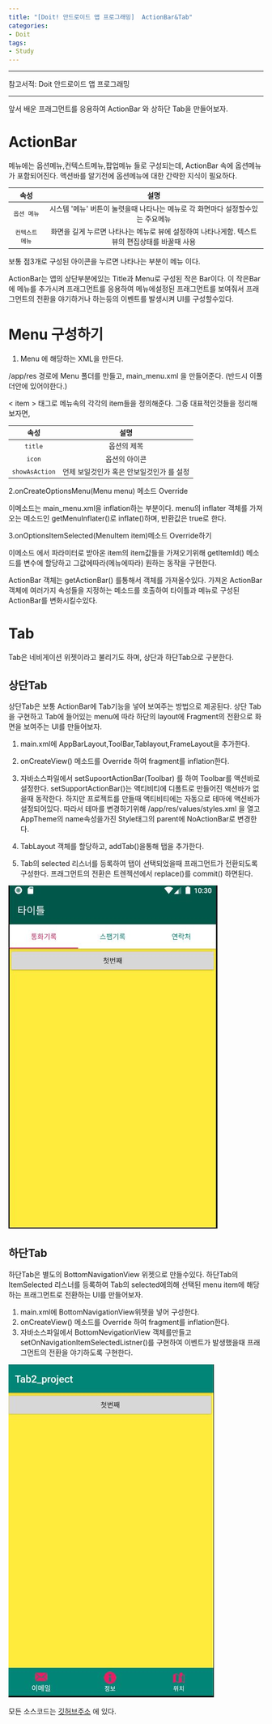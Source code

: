 ```yaml
---
title: "[Doit! 안드로이드 앱 프로그래밍]  ActionBar&Tab"
categories:
- Doit
tags:
- Study
---
```


---

참고서적: Doit 안드로이드 앱 프로그래밍

---

앞서 배운 프래그먼트를 응용하여 ActionBar 와 상하단 Tab을 만들어보자.

# ActionBar
메뉴에는 옵션메뉴,컨텍스트메뉴,팝업메뉴 들로 구성되는데, ActionBar 속에 옵션메뉴가 포함되어진다.
액션바를 알기전에 옵션메뉴에 대한 간략한 지식이 필요하다.



| 속성 | 설명 | 
|:--------:|:--------:|
| `옵션 메뉴` | 시스템 '메뉴' 버튼이 눌렷을때 나타나는 메뉴로 각 화면마다 설정할수있는 주요메뉴 |
| `컨텍스트 메뉴` | 화면을 길게 누르면 나타나는 메뉴로 뷰에 설정하여 나타나게함. 텍스트뷰의 편집상태를 바꿀때 사용 |

보통 점3개로 구성된 아이콘을 누르면 나타나는 부분이 메뉴 이다.

ActionBar는 앱의 상단부분에있는 Title과 Menu로 구성된 작은 Bar이다. 이 작은Bar에 메뉴를 추가시켜 프래그먼트를 응용하여 
메뉴에설정된 프래그먼트를 보여줘서 프래그먼트의 전환을 야기하거나 하는등의 이벤트를 발생시켜 UI를 구성할수있다.

# Menu 구성하기

1. Menu 에 해당하는 XML을 만든다.

/app/res 경로에 Menu 폴더를 만들고, main_menu.xml 을 만들어준다. (반드시 이폴더안에 있어야한다.)

< item > 태그로 메뉴속의 각각의 item들을 정의해준다. 그중 대표적인것들을 정리해보자면,



| 속성 | 설명 | 
|:--------:|:--------:|
| `title` |옵션의 제목|
| `icon` | 옵션의 아이콘 |
| `showAsAction` | 언제 보일것인가 혹은 안보일것인가 를 설정



2.onCreateOptionsMenu(Menu menu) 메소드 Override

이메소드는 main_menu.xml을 inflation하는 부분이다. menu의 inflater 객체를 가져오는 메소드인 getMenuInflater()로 inflate()하며, 반환값은 true로 한다.

3.onOptionsItemSelected(MenuItem item)메소드 Override하기

이메소드 에서 파라미터로 받아온 item의 item값들을 가져오기위해 getItemId() 메소드를 변수에 할당하고 그값에따라(메뉴에따라) 원하는 동작을 구현한다.
	
ActionBar 객체는 getActionBar() 를통해서 객체를 가져올수있다.
가져온 ActionBar 객체에 여러가지 속성들을 지정하는 메소드를 호출하여 타이틀과 메뉴로 구성된 ActionBar를 변화시킬수있다.

# Tab
Tab은 네비게이션 위젯이라고 불리기도 하며, 상단과 하단Tab으로 구분한다. 
## 상단Tab
상단Tab은 보통 ActionBar에 Tab기능을 넣어 보여주는 방법으로 제공된다.
상단 Tab을 구현하고 Tab에 들어있는 menu에 따라 하단의 layout에 Fragment의 전환으로 화면을 보여주는 UI를 만들어보자.

1. main.xml에 AppBarLayout,ToolBar,Tablayout,FrameLayout을 추가한다.
2. onCreateView() 메소드를 Override 하여 fragment를 inflation한다.
3. 자바소스파일에서 setSupoortActionBar(Toolbar) 를 하여 Toolbar를 액션바로 설정한다.
setSupportActionBar()는 액티비티에 디폴트로 만들어진 액션바가 없을때 동작한다. 하지만 프로젝트를 만들때 액티비티에는 자동으로
테마에 액션바가 설정되어있다. 따라서 테마를 변경하기위해 /app/res/values/styles.xml 을 열고 AppTheme의 name속성을가진 Style태그의 parent에 NoActionBar로 변경한다.

4. TabLayout 객체를 할당하고, addTab()을통해 탭을 추가한다.
5. Tab의 selected 리스너를 등록하여 탭이 선택되었을때 프래그먼트가 전환되도록 구성한다.
프래그먼트의 전환은 트렌젝션에서 replace()를 commit() 하면된다.

![tab](/assets/tab_1.JPG)

## 하단Tab
하단Tab은 별도의 BottomNavigationView 위젯으로 만들수있다.
하단Tab의 ItemSelected 리스너를 등록하여 Tab의 selected에의해 선택된 menu item에 해당하는 프래그먼트로 전환하는 UI를 만들어보자.

1. main.xml에 BottomNavigationView위젯을 넣어 구성한다.
2.  onCreateView() 메소드를 Override 하여 fragment를 inflation한다.
3.  자바소스파일에서 BottomNevigationView 객체를만들고 setOnNavigationItemSelectedListner()를 구현하여 이벤트가 발생했을때 프래그먼트의 전환을 야기하도록 구현한다.

![tab2](/assets/tab_2.JPG)

모든 소스코드는 [깃허브주소](https://github.com/jowunnal/studyAndroid "github link") 에 있다.
